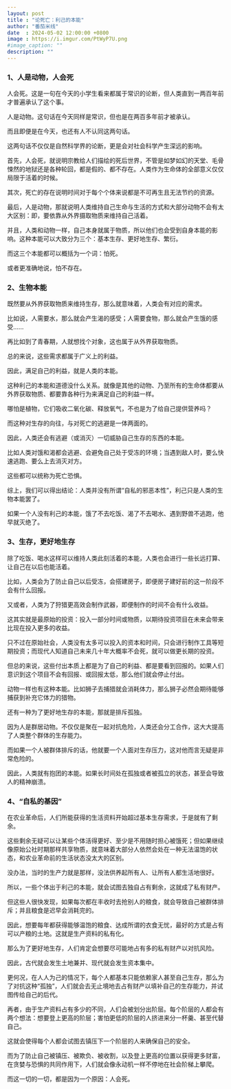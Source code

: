 ```yaml
---
layout: post
title : "论死亡：利己的本能"
author: "番茄米线"
date  : 2024-05-02 12:00:00 +0800
image : https://i.imgur.com/PtWyP7U.png
#image_caption: ""
description: ""
---
```


### 1、人是动物，人会死

<!--more-->

人会死。这是一句在今天的小学生看来都属于常识的论断，但人类直到一两百年前才普遍承认了这个事。

人是动物。这句话在今天同样是常识，但也是在两百多年前才被承认。

而且即便是在今天，也还有人不认同这两句话。

这两句话不仅仅是自然科学界的论断，更是会对社会科学产生深远的影响。

首先，人会死，就说明宗教给人们描绘的死后世界，不管是如梦如幻的天堂、毛骨悚然的地狱还是各种轮回，都是假的、都不存在。人类作为生命体的全部意义仅仅局限于活着的时候。

其次，死亡的存在说明时间对于每个个体来说都是不可再生且无法节约的资源。

最后，人是动物，那就说明人类维持自己生命与生活的方式和大部分动物不会有太大区别：即，要依靠从外界摄取物质来维持自己活着。

并且，人类和动物一样，自己本身就属于物质，所以他们也会受到自身本能的影响。这种本能可以大致分为三个：基本生存、更好地生存、繁衍。

而这三个本能都可以概括为一个词：怕死。

或者更准确地说，怕不存在。


### 2、生物本能

既然要从外界获取物质来维持生存，那么就意味着，人类会有对应的需求。

比如说，人需要水，那么就会产生渴的感受；人需要食物，那么就会产生饿的感受......

再比如到了青春期，人就想找个对象，这也属于从外界获取物质。

总的来说，这些需求都属于广义上的利益。

因此，满足自己的利益，就是人类的本能。

这种利己的本能和道德没什么关系。就像是其他的动物、乃至所有的生命体都要从外界获取物质、都要靠各种行为来满足自己的利益一样。

哪怕是植物，它们吸收二氧化碳、释放氧气，不也是为了给自己提供营养吗？

而这种对生存的向往，与对死亡的逃避是一体两面的。

因此，人类还会有逃避（或消灭）一切威胁自己生存的东西的本能。

比如人类对饿和渴都会逃避、会避免自己处于受冻的环境；当遇到敌人时，要么快速逃跑、要么上去消灭对方。

这些都可以统称为死亡恐惧。

综上，我们可以得出结论：人类并没有所谓“自私的邪恶本性”，利己只是人类的生物本能罢了。

如果一个人没有利己的本能，饿了不去吃饭、渴了不去喝水、遇到野兽不逃跑，他早就灭绝了。


### 3、生存，更好地生存

除了吃饭、喝水这样可以维持人类此刻活着的本能，人类也会进行一些长远打算、让自己在以后也能活着。

比如，人类会为了防止自己以后受冻，会搭建房子，即便房子建好前的这一阶段不会有什么回报。

又或者，人类为了狩猎更高效会制作武器，即便制作的时间不会有什么收益。

这其实就是最原始的投资：投入一部分时间或物质，以期待投资项目在未来会带来比现在投入更多的收益。

只不过在原始社会，人类没有太多可以投入的资本和时间，只会进行制作工具等短期投资；而现代人知道自己未来几十年大概率不会死，就可以做更长期的投资。

但总的来说，这些付出本质上都是为了自己的利益、都是要看到回报的。如果人们意识到这个项目不会有回报、或回报太低，那么他们就会停止付出。

动物一样也有这种本能。比如狮子去捕猎就会消耗体力，那么狮子必然会期待能够捕获到补充它体力的猎物。

还有一种为了更好地生存的本能，那就是排斥孤独。

因为人是群居动物。不仅仅是聚在一起对抗危险，人类还会分工合作，这大大提高了人类整个群体的生存能力。

而如果一个人被群体排斥的话，他就要一个人面对生存压力，这对他而言无疑是非常危险的。

因此，人类就有抱团的本能。如果长时间处在孤独或者被孤立的状态，甚至会导致人的精神崩溃。


### 4、“自私的基因”

在农业革命后，人们所能获得的生活资料开始超过基本生存需求，于是就有了剩余。

这些剩余无疑可以让某些个体活得更好、至少是不用随时担心被饿死；但如果继续像原始公社时期那样共享物质，就意味着大部分人依然会处在一种无法温饱的状态，和农业革命前的生活状态没太大的区别。

没办法，当时的生产力就是那样，没法供养起所有人、让所有人都生活地很好。

所以，一些个体出于利己的本能，就会试图去独自占有剩余，这就成了私有财产。

但这些人很快发现，如果每次都在丰收时去抢别人的粮食，就会导致自己被群体排斥；并且粮食是迟早会消耗完的。

因此，想要每年都获得能够温饱的粮食、达成所谓的衣食无忧，最好的方式是占有可以产粮的土地。这就是生产资料的私有化。

那么为了更好地生存，人们肯定会想要尽可能地占有多的私有财产以对抗风险。

因此，古代就会发生土地兼并、现代就会发生资本集中。

更何况，在人人为己的情况下，每个人都基本只能依赖家人甚至自己生存，那么为了对抗这种“孤独”，人们就会去无止境地去占有财产以填补自己的生存能力，并试图传给自己的后代。

再者，由于生产资料占有多少的不同，人们会被划分出阶层。每个阶层的人都会有两个想法：想要登上更高的阶层；害怕更低的阶层的人挤进来分一杯羹、甚至代替自己。

这就会使得每个人都会试图去镇压下一个阶层的人来确保自己的安全。

而为了防止自己被镇压、被欺负、被收割，以及登上更高的位置以获得更多财富，在贪婪与恐惧的共同作用下，人们就会像永动机一样不停地在社会阶梯上攀爬。

而这一切的一切，都是因为一个原因：人会死。

<!--END-->
